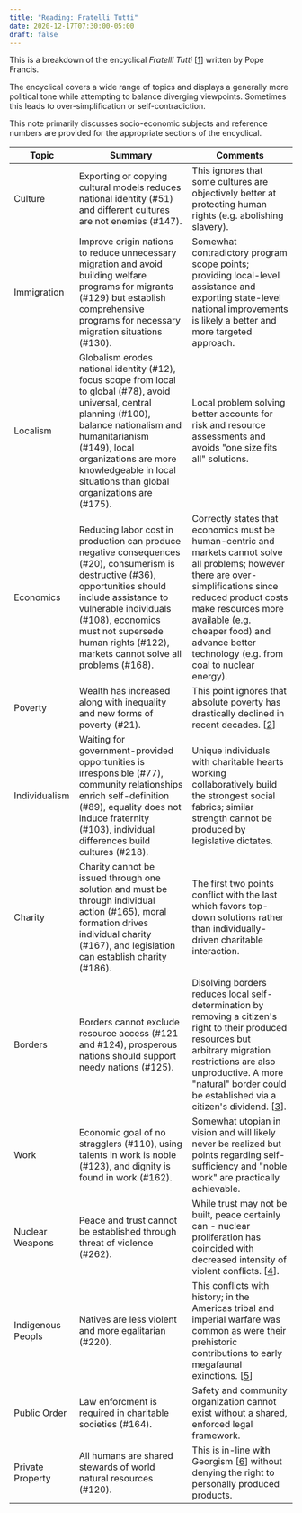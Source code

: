 ```yaml
---
title: "Reading: Fratelli Tutti"
date: 2020-12-17T07:30:00-05:00
draft: false
---
```

This is a breakdown of the encyclical _Fratelli Tutti_ [[1](http://www.vatican.va/content/francesco/en/encyclicals/documents/papa-francesco_20201003_enciclica-fratelli-tutti.html "Fratelli Tutti")] written by Pope Francis.

The encyclical covers a wide range of topics and displays a generally more political tone while attempting to balance diverging viewpoints. Sometimes this leads to over-simplification or self-contradiction.

This note primarily discusses socio-economic subjects and reference numbers are provided for the appropriate sections of the encyclical.

| Topic | Summary | Comments |
|-------|---------|----------|
| Culture | Exporting or copying cultural models reduces national identity (#51) and different cultures are not enemies (#147). | This ignores that some cultures are objectively better at protecting human rights (e.g. abolishing slavery). | 
| Immigration | Improve origin nations to reduce unnecessary migration and avoid building welfare programs for migrants (#129) but establish comprehensive programs for necessary migration situations (#130). | Somewhat contradictory program scope points; providing local-level assistance and exporting state-level national improvements is likely a better and more targeted approach. |
| Localism | Globalism erodes national identity (#12), focus scope from local to global (#78), avoid universal, central planning (#100), balance nationalism and humanitarianism (#149), local organizations are more knowledgeable in local situations than global organizations are (#175). | Local problem solving better accounts for risk and resource assessments and avoids "one size fits all" solutions. |
| Economics | Reducing labor cost in production can produce negative consequences (#20), consumerism is destructive (#36), opportunities should include assistance to vulnerable individuals (#108), economics must not supersede human rights (#122), markets cannot solve all problems (#168). | Correctly states that economics must be human-centric and markets cannot solve all problems; however there are over-simplifications since reduced product costs make resources more available (e.g. cheaper food) and advance better technology (e.g. from coal to nuclear energy). |
| Poverty | Wealth has increased along with inequality and new forms of poverty (#21). | This point ignores that absolute poverty has drastically declined in recent decades. [[2](https://en.wikipedia.org/wiki/Extreme_poverty#:~:text=The%20percentage%20of%20the%20global,and%201.2%20billion%20in%202008 "Extreme poverty - Wikipedia")] |
| Individualism | Waiting for government-provided opportunities is irresponsible (#77), community relationships enrich self-definition (#89), equality does not induce fraternity (#103), individual differences build cultures (#218). | Unique individuals with charitable hearts working collaboratively build the strongest social fabrics; similar strength cannot be produced by legislative dictates. |
| Charity | Charity cannot be issued through one solution and must be through individual action (#165), moral formation drives individual charity (#167), and legislation can establish charity (#186). | The first two points conflict with the last which favors top-down solutions rather than individually-driven charitable interaction. |
| Borders | Borders cannot exclude resource access (#121 and #124), prosperous nations should support needy nations (#125). | Disolving borders reduces local self-determination by removing a citizen's right to their produced resources but arbitrary migration restrictions are also unproductive. A more "natural" border could be established via a citizen's dividend. [[3](https://johnforstmeier.com/notes/economic-mesas-1-0/ "Economic Mesas - Forstmeier")]. |
| Work | Economic goal of no stragglers (#110), using talents in work is noble (#123), and dignity is found in work (#162). |  Somewhat utopian in vision and will likely never be realized but points regarding self-sufficiency and "noble work" are practically achievable. |
| Nuclear Weapons | Peace and trust cannot be established through threat of violence (#262). | While trust may not be built, peace certainly can - nuclear proliferation has coincided with decreased intensity of violent conflicts. [[4](https://www.belfercenter.org/sites/default/files/legacy/files/uploads/Rauchhaus_Evaluating_the_Nuclear_Peace.pdf "Evaluating the Nuclear Peace Hypothesis: A Quantitative Approach - Rauchhaus")]. |
| Indigenous Peopls | Natives are less violent and more egalitarian (#220). | This conflicts with history; in the Americas tribal and imperial warfare was common as were their prehistoric contributions to early megafaunal exinctions. [[5](https://johnforstmeier.com/notes/noble-savage-1-0/ "Noble Savage - Forstmeier")] |
| Public Order | Law enforcment is required in charitable societies (#164). | Safety and community organization cannot exist without a shared, enforced legal framework. |
| Private Property | All humans are shared stewards of world natural resources (#120). | This is in-line with Georgism [[6](https://en.wikipedia.org/wiki/Georgism "Georgism - Wikipedia")] without denying the right to personally produced products. |

<!-- Unpublished topics

| History | Remember your history (#13), accept painful events (#226), seek authentic reconciliation (#244). | Those who don't know history are doomed to repeat it. |
| Communication | Dialogue has become destructive confrontation (#15), technology created thought bubbles (#45), discreditation has superseded discussion (#201), and imposing will versus collaboration is the end goal (#202). | Technology has been misused and severely damaged dialogue but can be used to rectify the situation if approached correctly. | 
| Forgiveness | Social-level pardons are not possible and must be done on the individual-level (#246). | This objects to obligatory actions of group forgiveness and highlights the inability to forgive in the name of others. |
| Science | Information is not wisdom (#50) and greater scientific interdisciplinary communication is encouraged (#204). | Maintaining an open perspective is important especially in rigorous scientific fields. | -->
